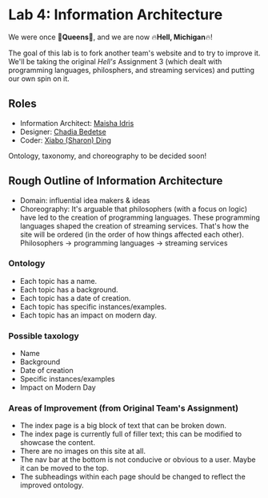 # Lab 4: Information Architecture

We were once :crown:**Queens**:crown:, and we are now :fire:**Hell, Michigan**:fire:!

The goal of this lab is to fork another team's website and to try to improve it.  We'll be taking the original *Hell's* Assignment 3 (which dealt with programming languages, philosphers, and streaming services) and putting our own spin on it.

## Roles

- Information Architect: [Maisha Idris](https://github.com/maishaidris)
- Designer: [Chadia Bedetse](https://github.com/bchadia)
- Coder: [Xiabo (Sharon) Ding](https://github.com/xding12)

Ontology, taxonomy, and choreography to be decided soon!

## Rough Outline of Information Architecture

- Domain: influential idea makers & ideas
- Choreography: It's arguable that philosophers (with a focus on logic) have led to the creation of programming languages.  These programming languages shaped the creation of streaming services.  That's how the site will be ordered (in the order of how things affected each other).  Philosophers -> programming languages -> streaming services

### Ontology

- Each topic has a name.
- Each topic has a background.
- Each topic has a date of creation.
- Each topic has specific instances/examples.
- Each topic has an impact on modern day.

### Possible taxology

- Name
- Background
- Date of creation
- Specific instances/examples
- Impact on Modern Day

### Areas of Improvement (from Original Team's Assignment)

- The index page is a big block of text that can be broken down.
- The index page is currently full of filler text; this can be modified to showcase the content.
- There are no images on this site at all.
- The nav bar at the bottom is not conducive or obvious to a user.  Maybe it can be moved to the top.
- The subheadings within each page should be changed to reflect the improved ontology.

